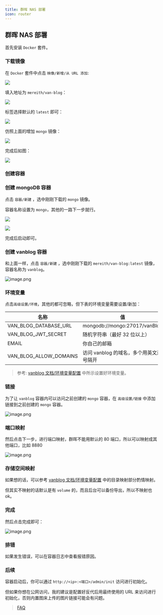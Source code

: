 ```yaml
---
title: 群晖 NAS 部署
icon: router
---
```


## 群晖 NAS 部署

首先安装 `Docker` 套件。

### 下载镜像

在 `Docker` 套件中点击 `映像/新增/从 URL 添加`:

![](https://pic.mereith.com/img/37e817403c5f6b3877780b41f99ea2e0.clipboard-2022-08-29.png)

填入地址为 `mereith/van-blog`：

![](https://pic.mereith.com/img/428cef523d23e2a5d2b19fcb59fb2bf0.clipboard-2022-08-29.png)

标签选择默认的 `latest` 即可：

![](https://pic.mereith.com/img/409c41cbe5ebf9d3be1630965b5a6e46.clipboard-2022-08-29.png)

仿照上面的增加 `mongo` 镜像：

![](https://pic.mereith.com/img/8be728335a29ab01601f83964bd700ad.clipboard-2022-08-29.png)

完成后如图：

![](https://pic.mereith.com/img/ac3931557c05a689e808942a4784e97a.clipboard-2022-08-29.png)

### 创建容器

### 创建 mongoDB 容器

点击 `容器/新建` ，选中刚刚下载的 `mongo` 镜像。

容器名称设置为 `mongo`，其他的一路下一步就行。

![](https://pic.mereith.com/img/09ae5a657283b2485e72bde073bbc8d1.clipboard-2022-09-14.png)

![](https://pic.mereith.com/img/75f317abbeb193dbbb6f0c02647f0717.clipboard-2022-09-14.png)

完成后启动即可。

### 创建 vanblog 容器

和上面一样，点击 `容器/新建` ，选中刚刚下载的 `mereith/van-blog:latest` 镜像，容器名称为 `vanblog`。

![image.png](https://pic.mereith.com/img/6b237de9e368fbcda040c5eaa5aec363.image.png)

### 环境变量

点击`高级设置/环境`，其他的都可忽略，但下表的环境变量需要设置/新加：

| 名称                   | 值                                      |
| ---------------------- | --------------------------------------- |
| VAN_BLOG_DATABASE_URL  | mongodb://mongo:27017/vanBlog           |
| VAN_BLOG_JWT_SECRET    | 随机字符串（最好 32 位以上）            |
| EMAIL                  | 你自己的邮箱                            |
| VAN_BLOG_ALLOW_DOMAINS | 访问 vanblog 的域名，多个用英文逗号隔开 |

> 参考: [vanblog 文档/环境变量配置](/ref/env.md) 中所示设置好环境变量。

### 链接

为了让 `vanblog` 容器内可以访问之前创建的 `mongo` 容器，在 `高级设置/链接` 中添加链接到之前创建的 `mongo` 容器。

![image.png](https://pic.mereith.com/img/72794966c5ef678f61273967a2530940.image.png)

### 端口映射

然后点击下一步，进行端口映射，群晖不能用默认的 80 端口，所以可以映射成其他端口，比如 8880

![image.png](https://pic.mereith.com/img/5e6a5d6f07af5455b8fd4f06763cf858.image.png)

### 存储空间映射

如果想的话，可以参考 [vanblog 文档/环境变量配置](/ref/env.md) 中的目录映射部分酌情映射。

但其实不映射的话默认是有 `volume` 的，而且后台可以备份导出，所以不映射也 ok。

### 完成

然后点击完成即可：

![image.png](https://pic.mereith.com/img/1e75d553be53f7cea173177035f23cd9.image.png)

### 排错

如果发生错误，可以在容器日志中查看报错原因。

### 后续

容器启动后，你可以通过 `http://<ip>:<端口>/admin/init` 访问进行初始化。

但如果你想在公网访问，我的建议是配置好反代后用最终使用的 URL 来访问进行初始化，否则内置图床上传的图片链接可能会有问题。

> [FAQ](/ref/faq.md)
